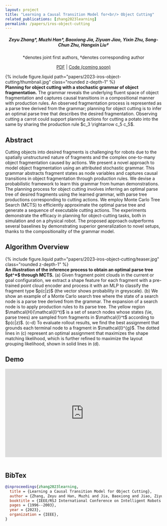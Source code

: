 ```yaml
---
layout: project
title: "Learning a Causal Transition Model for<br/> Object Cutting"
related_publications: [zhang2023learning]
permalink: /papers/iros-object-cutting
---
```


<h5 style="text-align: center;">
Zeyu Zhang*, Muzhi Han*, Baoxiong Jia, Ziyuan Jiao, Yixin Zhu, Song-Chun Zhu, Hangxin Liu†
</h5>
<p style="text-align: center;">
*denotes joint first authors, †denotes corresponding author
</p>
<p style="text-align: center;">
<a href="2023-iros-object-cutting/paper.pdf" target="_blank">PDF</a> | 
<a href="#" target="_blank">Code (coming soon)</a>
</p>

<div class="row mt-3">
    <div class="col-md-10 col-lg-8 mx-auto">
        {% include figure.liquid path="papers/2023-iros-object-cutting/thumbnail.jpg" class="rounded z-depth-1" %}
    </div>
</div>
<div class="caption">
     <b>Planning for object cutting with a stochastic grammar of object fragmentation.</b> The grammar reveals the underlying fluent space of object fragmentation and captures causal transitions in a compositional manner with production rules. An observed fragmentation process is represented as a parse tree derived from the grammar; planning for object cutting is to infer an optimal parse tree that describes the desired fragmentation. Observing cutting a carrot could support planning actions for cutting a potato into the same by sharing the production rule $c_3 \rightarrow c_5 c_5$.
</div>

## Abstract

Cutting objects into desired fragments is challenging for robots due to the spatially unstructured nature of fragments and the complex one-to-many object fragmentation caused by actions. We present a novel approach to model object fragmentation using an attributed stochastic grammar. This grammar abstracts fragment states as node variables and captures causal transitions in object fragmentation through production rules. We devise a probabilistic framework to learn this grammar from human demonstrations. The planning process for object cutting involves inferring an optimal parse tree of desired fragments using the learned grammar, with parse tree productions corresponding to cutting actions. We employ Monte Carlo Tree Search (MCTS) to efficiently approximate the optimal parse tree and generate a sequence of executable cutting actions. The experiments demonstrate the efficacy in planning for object-cutting tasks, both in simulation and on a physical robot. The proposed approach outperforms several baselines by demonstrating superior generalization to novel setups, thanks to the compositionality of the grammar model.

## Algorithm Overview

<div class="row mt-3">
    <div class="col-sm">
        {% include figure.liquid path="papers/2023-iros-object-cutting/teaser.jpg" class="rounded z-depth-1" %}
    </div>
</div>
<div class="caption">
     <b>An illustration of the inference process to obtain an optimal parse tree $pt^*$ through MCTS.</b> (a) Given fragment point clouds in the current or goal configuration, we extract a shape feature for each fragment with a pre-trained point cloud encoder and process it with an MLP to classify the fragment type $p(c|z)$ (the vector shows probability in greyscale). (b) We show an example of a Monte Carlo search tree where the state of a search node is a parse tree derived from the grammar. The expansion of a search node is to apply production rules to its parse tree. The yellow region $\mathcal{H}(\mathcal{I}^t)$ is a set of search nodes whose states (\ie, parse trees) are sampled from fragments in $\mathcal{I}^t$ according to $p(c|z)$. (c-d) To evaluate rollout results, we find the best assignment that grounds each terminal node to a fragment in $\mathcal{I}^{g}$. The dotted lines in (c) represent an optimal assignment that maximizes the shape matching likelihood, which is further refined to maximize the layout grouping likelihood, shown in solid lines in (d).
</div>

## Demo

<div style="padding:56.25% 0 0 0;position:relative;"><iframe src="https://player.vimeo.com/video/851269542?badge=0&amp;autopause=0&amp;player_id=0&amp;app_id=58479" frameborder="0" allow="autoplay; fullscreen; picture-in-picture; clipboard-write; encrypted-media; web-share" style="position:absolute;top:0;left:0;width:100%;height:100%;" title="[IROS 2023] Learning a Causal Transition Model for Object Cutting"></iframe></div><script src="https://player.vimeo.com/api/player.js"></script><br/>

## BibTex

```bibtex
@inproceedings{zhang2023learning,
  title = {Learning a Causal Transition Model for Object Cutting},
  author = {Zhang, Zeyu and Han, Muzhi and Jia, Baoxiong and Jiao, Ziyuan and Zhu, Yixin and Zhu, Song-Chun and Liu, Hangxin},
  booktitle = {IEEE/RSJ International Conference on Intelligent Robots and Systems (IROS)},
  pages = {1996--2003},
  year = {2023},
  organization = {IEEE},
}
```
